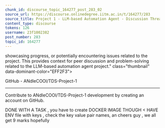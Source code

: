 ```yaml
---
chunk_id: discourse_topic_164277_post_283_02
source_url: https://discourse.onlinedegree.iitm.ac.in/t/164277/283
source_title: Project 1 - LLM-based Automation Agent - Discussion Thread [TDS Jan 2025]
content_type: discourse
tokens: 126
username: 23f1002382
post_number: 283
topic_id: 164277
---
```


 showcasing progress, or potentially encountering issues related to the project. This provides context for peer discussion and problem-solving related to the LLM-based automation agent project." class="thumbnail" data-dominant-color="EFF2F3">

GitHub - ANdIeCOOl/TDS-Project-1

---

Contribute to ANdIeCOOl/TDS-Project-1 development by creating an account on GitHub.

DONE WITH A TASK , you have to create DOCKER IMAGE THOUGH &lt; HAVE ENV file with keys , check the key value pair names, an cheers guy , we all get 9 marks hopefully
